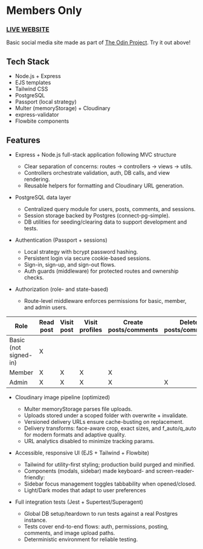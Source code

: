# Members Only

### [LIVE WEBSITE](https://members-only-production-0f4f.up.railway.app)

Basic social media site made as part of [The Odin Project](https://www.theodinproject.com/lessons/node-path-nodejs-members-only). Try it out above!

## Tech Stack
- Node.js + Express
- EJS templates
- Tailwind CSS
- PostgreSQL
- Passport (local strategy)
- Multer (memoryStorage) + Cloudinary
- express-validator
- Flowbite components

## Features
- Express + Node.js full-stack application following MVC structure
  - Clear separation of concerns: routes → controllers → views → utils.
  - Controllers orchestrate validation, auth, DB calls, and view rendering.
  - Reusable helpers for formatting and Cloudinary URL generation.

- PostgreSQL data layer
  - Centralized query module for users, posts, comments, and sessions.
  - Session storage backed by Postgres (connect-pg-simple).
  - DB utilities for seeding/clearing data to support development and tests.

- Authentication (Passport + sessions)
  - Local strategy with bcrypt password hashing.
  - Persistent login via secure cookie-based sessions.
  - Sign-in, sign-up, and sign-out flows.
  - Auth guards (middleware) for protected routes and ownership checks.
 
- Authorization (role- and state-based)
  - Route-level middleware enforces permissions for basic, member, and admin users.

| Role                  | Read post | Visit post | Visit profiles | Create posts/comments | Delete posts/comments | Sign-in | Register | Sign-out |
|-----------------------|-----------|------------|----------------|-----------------------|-----------------------|---------|----------|----------|
| Basic (not signed-in) | X         |            |                |                       |                       | X       | X        |          |
| Member                | X         | X          | X              | X                     |                       |         |          | X        |
| Admin                 | X         | X          | X              | X                     | X                     |         |          | X        |

- Cloudinary image pipeline (optimized)
  - Multer memoryStorage parses file uploads.
  - Uploads stored under a scoped folder with overwrite + invalidate.
  - Versioned delivery URLs ensure cache-busting on replacement.
  - Delivery transforms: face-aware crop, exact sizes, and f_auto/q_auto for modern formats and adaptive quality.
  - URL analytics disabled to minimize tracking params.
 
- Accessible, responsive UI (EJS + Tailwind + Flowbite)
  - Tailwind for utility-first styling; production build purged and minified.
  - Components (modals, sidebar) made keyboard- and screen-reader-friendly:
  - Sidebar focus management toggles tabbability when opened/closed.
  - Light/Dark modes that adapt to user preferences
  
- Full integration tests (Jest + Supertest/Superagent)
  - Global DB setup/teardown to run tests against a real Postgres instance.
  - Tests cover end-to-end flows: auth, permissions, posting, comments, and image upload paths.
  - Deterministic environment for reliable testing.
